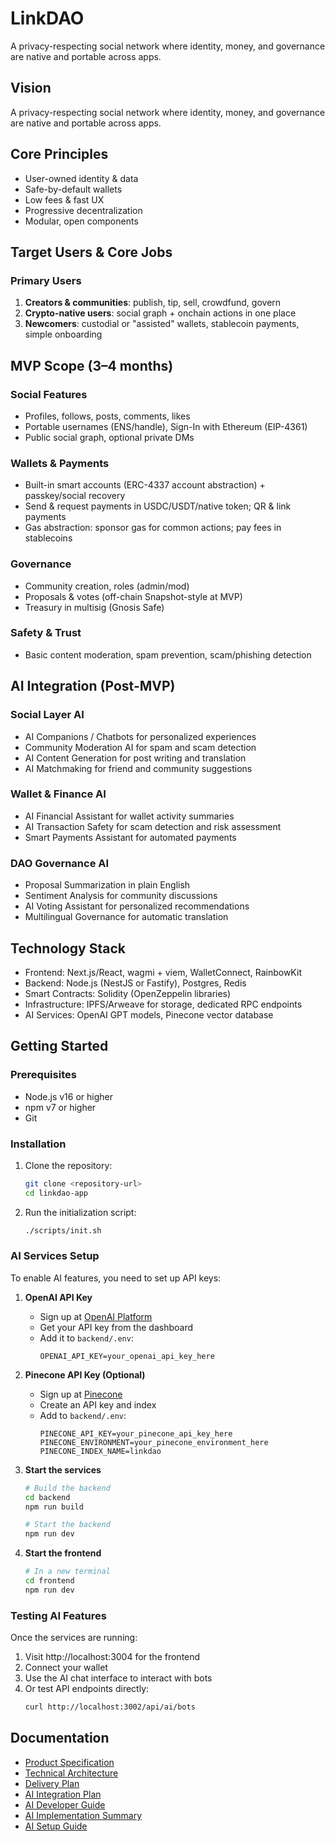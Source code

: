 # LinkDAO

A privacy-respecting social network where identity, money, and governance are native and portable across apps.

## Vision
A privacy-respecting social network where identity, money, and governance are native and portable across apps.

## Core Principles
- User-owned identity & data
- Safe-by-default wallets
- Low fees & fast UX
- Progressive decentralization
- Modular, open components

## Target Users & Core Jobs

### Primary Users
1. **Creators & communities**: publish, tip, sell, crowdfund, govern
2. **Crypto-native users**: social graph + onchain actions in one place
3. **Newcomers**: custodial or "assisted" wallets, stablecoin payments, simple onboarding

## MVP Scope (3–4 months)

### Social Features
- Profiles, follows, posts, comments, likes
- Portable usernames (ENS/handle), Sign-In with Ethereum (EIP-4361)
- Public social graph, optional private DMs

### Wallets & Payments
- Built-in smart accounts (ERC-4337 account abstraction) + passkey/social recovery
- Send & request payments in USDC/USDT/native token; QR & link payments
- Gas abstraction: sponsor gas for common actions; pay fees in stablecoins

### Governance
- Community creation, roles (admin/mod)
- Proposals & votes (off-chain Snapshot-style at MVP)
- Treasury in multisig (Gnosis Safe)

### Safety & Trust
- Basic content moderation, spam prevention, scam/phishing detection

## AI Integration (Post-MVP)

### Social Layer AI
- AI Companions / Chatbots for personalized experiences
- Community Moderation AI for spam and scam detection
- AI Content Generation for post writing and translation
- AI Matchmaking for friend and community suggestions

### Wallet & Finance AI
- AI Financial Assistant for wallet activity summaries
- AI Transaction Safety for scam detection and risk assessment
- Smart Payments Assistant for automated payments

### DAO Governance AI
- Proposal Summarization in plain English
- Sentiment Analysis for community discussions
- AI Voting Assistant for personalized recommendations
- Multilingual Governance for automatic translation

## Technology Stack
- Frontend: Next.js/React, wagmi + viem, WalletConnect, RainbowKit
- Backend: Node.js (NestJS or Fastify), Postgres, Redis
- Smart Contracts: Solidity (OpenZeppelin libraries)
- Infrastructure: IPFS/Arweave for storage, dedicated RPC endpoints
- AI Services: OpenAI GPT models, Pinecone vector database

## Getting Started

### Prerequisites
- Node.js v16 or higher
- npm v7 or higher
- Git

### Installation
1. Clone the repository:
   ```bash
   git clone <repository-url>
   cd linkdao-app
   ```

2. Run the initialization script:
   ```bash
   ./scripts/init.sh
   ```

### AI Services Setup
To enable AI features, you need to set up API keys:

1. **OpenAI API Key**
   - Sign up at [OpenAI Platform](https://platform.openai.com/)
   - Get your API key from the dashboard
   - Add it to `backend/.env`:
     ```
     OPENAI_API_KEY=your_openai_api_key_here
     ```

2. **Pinecone API Key (Optional)**
   - Sign up at [Pinecone](https://www.pinecone.io/)
   - Create an API key and index
   - Add to `backend/.env`:
     ```
     PINECONE_API_KEY=your_pinecone_api_key_here
     PINECONE_ENVIRONMENT=your_pinecone_environment_here
     PINECONE_INDEX_NAME=linkdao
     ```

3. **Start the services**
   ```bash
   # Build the backend
   cd backend
   npm run build
   
   # Start the backend
   npm run dev
   ```

4. **Start the frontend**
   ```bash
   # In a new terminal
   cd frontend
   npm run dev
   ```

### Testing AI Features
Once the services are running:

1. Visit http://localhost:3004 for the frontend
2. Connect your wallet
3. Use the AI chat interface to interact with bots
4. Or test API endpoints directly:
   ```bash
   curl http://localhost:3002/api/ai/bots
   ```

## Documentation
- [Product Specification](PRODUCT_SPEC.md)
- [Technical Architecture](TECHNICAL_ARCHITECTURE.md)
- [Delivery Plan](DELIVERY_PLAN.md)
- [AI Integration Plan](AI_INTEGRATION_PLAN.md)
- [AI Developer Guide](AI_DEVELOPER_GUIDE.md)
- [AI Implementation Summary](AI_IMPLEMENTATION_SUMMARY.md)
- [AI Setup Guide](AI_SETUP_GUIDE.md)